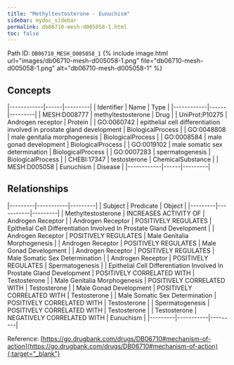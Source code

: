 ```yaml
---
title: "Methyltestosterone - Eunuchism"
sidebar: mydoc_sidebar
permalink: db06710-mesh-d005058-1.html
toc: false 
---
```



Path ID: `DB06710_MESH_D005058_1`
{% include image.html url="images/db06710-mesh-d005058-1.png" file="db06710-mesh-d005058-1.png" alt="db06710-mesh-d005058-1" %}

## Concepts

|------------|------|---------|
| Identifier | Name | Type    |
|------------|------|---------|
| MESH:D008777 | methyltestosterone | Drug |
| UniProt:P10275 | Androgen receptor | Protein |
| GO:0060742 | epithelial cell differentiation involved in prostate gland development | BiologicalProcess |
| GO:0048808 | male genitalia morphogenesis | BiologicalProcess |
| GO:0008584 | male gonad development | BiologicalProcess |
| GO:0019102 | male somatic sex determination | BiologicalProcess |
| GO:0007283 | spermatogenesis | BiologicalProcess |
| CHEBI:17347 | testosterone | ChemicalSubstance |
| MESH:D005058 | Eunuchism | Disease |
|------------|------|---------|

## Relationships

|---------|-----------|---------|
| Subject | Predicate | Object  |
|---------|-----------|---------|
| Methyltestosterone | INCREASES ACTIVITY OF | Androgen Receptor |
| Androgen Receptor | POSITIVELY REGULATES | Epithelial Cell Differentiation Involved In Prostate Gland Development |
| Androgen Receptor | POSITIVELY REGULATES | Male Genitalia Morphogenesis |
| Androgen Receptor | POSITIVELY REGULATES | Male Gonad Development |
| Androgen Receptor | POSITIVELY REGULATES | Male Somatic Sex Determination |
| Androgen Receptor | POSITIVELY REGULATES | Spermatogenesis |
| Epithelial Cell Differentiation Involved In Prostate Gland Development | POSITIVELY CORRELATED WITH | Testosterone |
| Male Genitalia Morphogenesis | POSITIVELY CORRELATED WITH | Testosterone |
| Male Gonad Development | POSITIVELY CORRELATED WITH | Testosterone |
| Male Somatic Sex Determination | POSITIVELY CORRELATED WITH | Testosterone |
| Spermatogenesis | POSITIVELY CORRELATED WITH | Testosterone |
| Testosterone | NEGATIVELY CORRELATED WITH | Eunuchism |
|---------|-----------|---------|

Reference: [https://go.drugbank.com/drugs/DB06710#mechanism-of-action](https://go.drugbank.com/drugs/DB06710#mechanism-of-action){:target="_blank"}
